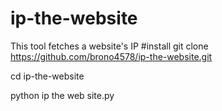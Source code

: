 # ip-the-website
This tool fetches a website's IP
#install
git clone https://github.com/brono4578/ip-the-website.git

cd ip-the-website

python ip the web site.py
